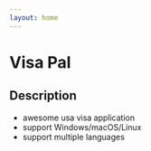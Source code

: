 ```yaml
---
layout: home
---
```


# Visa Pal

## Description

- awesome usa visa application
- support Windows/macOS/Linux
- support multiple languages

<w-product/>


<script setup>
// prettier-ignore
import WProduct from "../components/WProduct.vue";
import WDownload from "../components/WDownload.vue";
</script>
